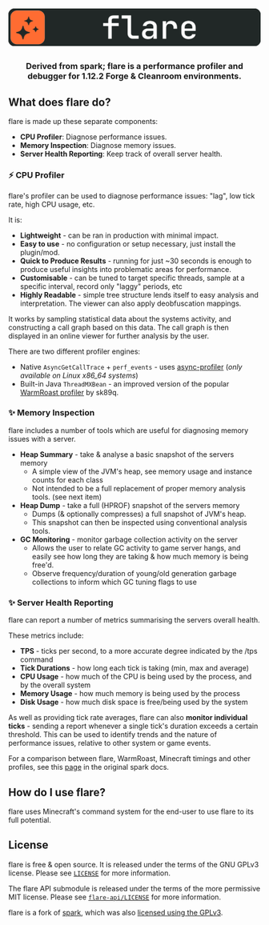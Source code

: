 <h1 style="text-align:center">
    <img alt="Flare Banner" src="src/main/resources/assets/flare/banner.png">
</h1>

<h3 style="text-align:center">
    Derived from spark; flare is a performance profiler and debugger for 1.12.2 Forge & Cleanroom environments.
</h3>

## What does flare do?

flare is made up these separate components:

* **CPU Profiler**: Diagnose performance issues.
* **Memory Inspection**: Diagnose memory issues.
* **Server Health Reporting**: Keep track of overall server health.

### :zap: CPU Profiler

flare's profiler can be used to diagnose performance issues: "lag", low tick rate, high CPU usage, etc.

It is:

* **Lightweight** - can be ran in production with minimal impact.
* **Easy to use** - no configuration or setup necessary, just install the plugin/mod.
* **Quick to Produce Results** - running for just ~30 seconds is enough to produce useful insights into problematic areas for performance.
* **Customisable** - can be tuned to target specific threads, sample at a specific interval, record only "laggy" periods, etc
* **Highly Readable** - simple tree structure lends itself to easy analysis and interpretation. The viewer can also apply deobfuscation mappings.

It works by sampling statistical data about the systems activity, and constructing a call graph based on this data. The call graph is then displayed in an online viewer for further analysis by the user.

There are two different profiler engines:
* Native `AsyncGetCallTrace` + `perf_events` - uses [async-profiler](https://github.com/jvm-profiling-tools/async-profiler) (*only available on Linux x86_64 systems*)
* Built-in Java `ThreadMXBean` - an improved version of the popular [WarmRoast profiler](https://github.com/sk89q/WarmRoast) by sk89q.

### :sparkles: Memory Inspection

flare includes a number of tools which are useful for diagnosing memory issues with a server.

* **Heap Summary** - take & analyse a basic snapshot of the servers memory
    * A simple view of the JVM's heap, see memory usage and instance counts for each class
    * Not intended to be a full replacement of proper memory analysis tools. (see next item)
* **Heap Dump** - take a full (HPROF) snapshot of the servers memory
    * Dumps (& optionally compresses) a full snapshot of JVM's heap.
    * This snapshot can then be inspected using conventional analysis tools.
* **GC Monitoring** - monitor garbage collection activity on the server
    * Allows the user to relate GC activity to game server hangs, and easily see how long they are taking & how much memory is being free'd.
    * Observe frequency/duration of young/old generation garbage collections to inform which GC tuning flags to use

### :sparkles: Server Health Reporting

flare can report a number of metrics summarising the servers overall health.

These metrics include:

* **TPS** - ticks per second, to a more accurate degree indicated by the /tps command
* **Tick Durations** - how long each tick is taking (min, max and average)
* **CPU Usage** - how much of the CPU is being used by the process, and by the overall system
* **Memory Usage** - how much memory is being used by the process
* **Disk Usage** - how much disk space is free/being used by the system

As well as providing tick rate averages, flare can also **monitor individual ticks** - sending a report whenever a single tick's duration exceeds a certain threshold. This can be used to identify trends and the nature of performance issues, relative to other system or game events.

For a comparison between flare, WarmRoast, Minecraft timings and other profiles, see this [page](https://spark.lucko.me/docs/misc/spark-vs-others) in the original spark docs.

## How do I use flare?

flare uses Minecraft's command system for the end-user to use flare to its full potential.



## License

flare is free & open source. It is released under the terms of the GNU GPLv3 license. Please see [`LICENSE`](LICENSE) for more information.

The flare API submodule is released under the terms of the more permissive MIT license. Please see [`flare-api/LICENSE`](src/main/java/com/cleanroommc/flare/api/LICENSE) for more information.

flare is a fork of [spark](https://github.com/lucko/spark), which was also [licensed using the GPLv3](https://github.com/lucko/spark/blob/master/LICENSE.txt).